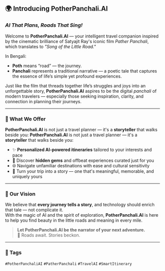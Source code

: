 ## 🌍 Introducing **PotherPanchali.AI**
### _AI That Plans, Roads That Sing!_

Welcome to **PotherPanchali.AI** — your intelligent travel companion inspired by the cinematic brilliance of Satyajit Ray's iconic film _Pather Panchali_, which translates to _"Song of the Little Road."_ 

In Bengali:  
- **Poth** means “road” — the journey.  
- **Panchali** represents a traditional narrative — a poetic tale that captures the essence of life’s simple yet profound experiences.

Just like the film that threads together life’s struggles and joys into an unforgettable story, **PotherPanchali.AI** aspires to be the digital _panchali_ of modern travelers — especially those seeking inspiration, clarity, and connection in planning their journeys.

---

### 🚀 What We Offer

**PotherPanchali.AI** is not just a travel planner — it's a **storyteller** that walks beside you:
**PotherPanchali.AI** is not just a travel planner — it's a **storyteller** that walks beside you:

- ✨ **Personalized AI-powered itineraries** tailored to your interests and pace  
- 🌟 Discover **hidden gems** and offbeat experiences curated just for you  
- 🌐 Navigate unfamiliar destinations with ease and cultural sensitivity  
- 📖 Turn your trip into a story — one that's meaningful, memorable, and uniquely yours  

---

### 🎯 Our Vision

We believe that **every journey tells a story**, and technology should enrich that tale — not complicate it.  
With the magic of AI and the spirit of exploration, **PotherPanchali.AI** is here to help you find beauty in the little roads and meaning in every mile.

> **Let PotherPanchali.AI be the narrator of your next adventure.**  
> 🚗 Roads await. Stories beckon.

---

### 🔖 Tags

`#PotherPanchaliAI` `#PatherPanchali` `#TravelAI` `#SmartItinerary`
